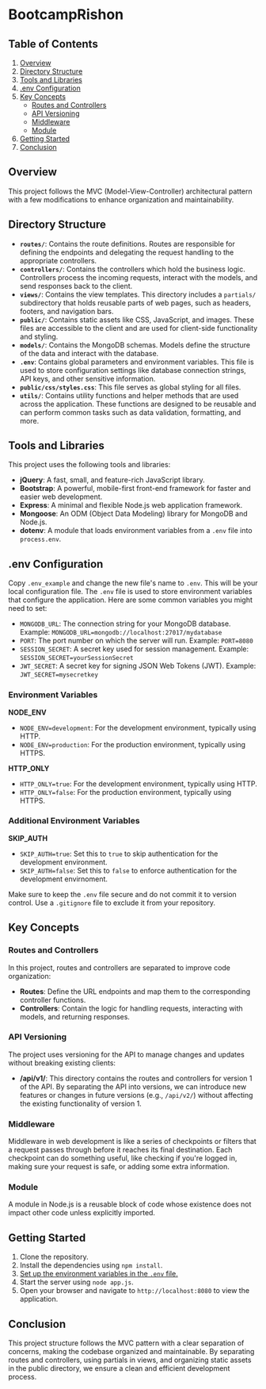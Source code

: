 # BootcampRishon

## Table of Contents

1. [Overview](#overview)
2. [Directory Structure](#directory-structure)
3. [Tools and Libraries](#tools-and-libraries)
4. [.env Configuration](#env-configuration)
5. [Key Concepts](#key-concepts)
    - [Routes and Controllers](#routes-and-controllers)
    - [API Versioning](#api-versioning)
    - [Middleware](#middleware)
    - [Module](#module)
6. [Getting Started](#getting-started)
7. [Conclusion](#conclusion)

## Overview

This project follows the MVC (Model-View-Controller) architectural pattern with a few modifications to enhance organization and maintainability.

## Directory Structure

- **`routes/`**: Contains the route definitions. Routes are responsible for defining the endpoints and delegating the request handling to the appropriate controllers.
- **`controllers/`**: Contains the controllers which hold the business logic. Controllers process the incoming requests, interact with the models, and send responses back to the client.
- **`views/`**: Contains the view templates. This directory includes a `partials/` subdirectory that holds reusable parts of web pages, such as headers, footers, and navigation bars.
- **`public/`**: Contains static assets like CSS, JavaScript, and images. These files are accessible to the client and are used for client-side functionality and styling.
- **`models/`**: Contains the MongoDB schemas. Models define the structure of the data and interact with the database.
- **`.env`**: Contains global parameters and environment variables. This file is used to store configuration settings like database connection strings, API keys, and other sensitive information.
- **`public/css/styles.css`**: This file serves as global styling for all files.
- **`utils/`**: Contains utility functions and helper methods that are used across the application. These functions are designed to be reusable and can perform common tasks such as data validation, formatting, and more.

## Tools and Libraries

This project uses the following tools and libraries:

- **jQuery**: A fast, small, and feature-rich JavaScript library.
- **Bootstrap**: A powerful, mobile-first front-end framework for faster and easier web development.
- **Express**: A minimal and flexible Node.js web application framework.
- **Mongoose**: An ODM (Object Data Modeling) library for MongoDB and Node.js.
- **dotenv**: A module that loads environment variables from a `.env` file into `process.env`.

## .env Configuration

Copy `.env_example` and change the new file's name to `.env`. This will be your local configuration file.
The `.env` file is used to store environment variables that configure the application. Here are some common variables you might need to set:

- `MONGODB_URL`: The connection string for your MongoDB database. Example: `MONGODB_URL=mongodb://localhost:27017/mydatabase`
- `PORT`: The port number on which the server will run. Example: `PORT=8080`
- `SESSION_SECRET`: A secret key used for session management. Example: `SESSION_SECRET=yourSessionSecret`
- `JWT_SECRET`: A secret key for signing JSON Web Tokens (JWT). Example: `JWT_SECRET=mysecretkey`

### Environment Variables

**NODE_ENV**
- `NODE_ENV=development`: For the development environment, typically using HTTP.
- `NODE_ENV=production`: For the production environment, typically using HTTPS.

**HTTP_ONLY**
- `HTTP_ONLY=true`: For the development environment, typically using HTTP.
- `HTTP_ONLY=false`: For the production environment, typically using HTTPS.

### Additional Environment Variables

**SKIP_AUTH**
- `SKIP_AUTH=true`: Set this to `true` to skip authentication for the development environment.
- `SKIP_AUTH=false`: Set this to `false` to enforce authentication for the development
envirnoment.


Make sure to keep the `.env` file secure and do not commit it to version control. Use a `.gitignore` file to exclude it from your repository.

## Key Concepts

### Routes and Controllers

In this project, routes and controllers are separated to improve code organization:

- **Routes**: Define the URL endpoints and map them to the corresponding controller functions.
- **Controllers**: Contain the logic for handling requests, interacting with models, and returning responses.

### API Versioning

The project uses versioning for the API to manage changes and updates without breaking existing clients:

- **/api/v1/**: This directory contains the routes and controllers for version 1 of the API. By separating the API into versions, we can introduce new features or changes in future versions (e.g., `/api/v2/`) without affecting the existing functionality of version 1.

### Middleware

Middleware in web development is like a series of checkpoints or filters that a request passes through before it reaches its final destination. Each checkpoint can do something useful, like checking if you're logged in, making sure your request is safe, or adding some extra information.

### Module

A module in Node.js is a reusable block of code whose existence does not impact other code unless explicitly imported.

## Getting Started

1. Clone the repository.
2. Install the dependencies using `npm install`.
3. [Set up the environment variables in the `.env` file.](#env-configuration)
4. Start the server using `node app.js`.
5. Open your browser and navigate to `http://localhost:8080` to view the application.

## Conclusion

This project structure follows the MVC pattern with a clear separation of concerns, making the codebase organized and maintainable. By separating routes and controllers, using partials in views, and organizing static assets in the public directory, we ensure a clean and efficient development process.